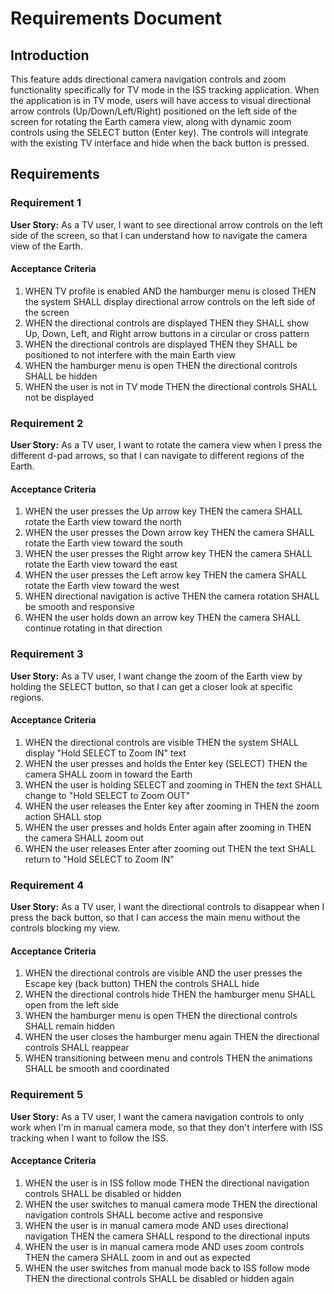 # Requirements Document

## Introduction

This feature adds directional camera navigation controls and zoom functionality specifically for TV mode in the ISS tracking application. When the application is in TV mode, users will have access to visual directional arrow controls (Up/Down/Left/Right) positioned on the left side of the screen for rotating the Earth camera view, along with dynamic zoom controls using the SELECT button (Enter key). The controls will integrate with the existing TV interface and hide when the back button is pressed.

## Requirements

### Requirement 1

**User Story:** As a TV user, I want to see directional arrow controls on the left side of the screen, so that I can understand how to navigate the camera view of the Earth.

#### Acceptance Criteria

1. WHEN TV profile is enabled AND the hamburger menu is closed THEN the system SHALL display directional arrow controls on the left side of the screen
2. WHEN the directional controls are displayed THEN they SHALL show Up, Down, Left, and Right arrow buttons in a circular or cross pattern
3. WHEN the directional controls are displayed THEN they SHALL be positioned to not interfere with the main Earth view
4. WHEN the hamburger menu is open THEN the directional controls SHALL be hidden
5. WHEN the user is not in TV mode THEN the directional controls SHALL not be displayed

### Requirement 2

**User Story:** As a TV user, I want to rotate the camera view when I press the different d-pad arrows, so that I can navigate to different regions of the Earth.

#### Acceptance Criteria

1. WHEN the user presses the Up arrow key THEN the camera SHALL rotate the Earth view toward the north
2. WHEN the user presses the Down arrow key THEN the camera SHALL rotate the Earth view toward the south
3. WHEN the user presses the Right arrow key THEN the camera SHALL rotate the Earth view toward the east
4. WHEN the user presses the Left arrow key THEN the camera SHALL rotate the Earth view toward the west
5. WHEN directional navigation is active THEN the camera rotation SHALL be smooth and responsive
6. WHEN the user holds down an arrow key THEN the camera SHALL continue rotating in that direction

### Requirement 3

**User Story:** As a TV user, I want change the zoom of the Earth view by holding the SELECT button, so that I can get a closer look at specific regions.

#### Acceptance Criteria

1. WHEN the directional controls are visible THEN the system SHALL display "Hold SELECT to Zoom IN" text
2. WHEN the user presses and holds the Enter key (SELECT) THEN the camera SHALL zoom in toward the Earth
3. WHEN the user is holding SELECT and zooming in THEN the text SHALL change to "Hold SELECT to Zoom OUT"
4. WHEN the user releases the Enter key after zooming in THEN the zoom action SHALL stop
5. WHEN the user presses and holds Enter again after zooming in THEN the camera SHALL zoom out
6. WHEN the user releases Enter after zooming out THEN the text SHALL return to "Hold SELECT to Zoom IN"

### Requirement 4

**User Story:** As a TV user, I want the directional controls to disappear when I press the back button, so that I can access the main menu without the controls blocking my view.

#### Acceptance Criteria

1. WHEN the directional controls are visible AND the user presses the Escape key (back button) THEN the controls SHALL hide
2. WHEN the directional controls hide THEN the hamburger menu SHALL open from the left side
3. WHEN the hamburger menu is open THEN the directional controls SHALL remain hidden
4. WHEN the user closes the hamburger menu again THEN the directional controls SHALL reappear
5. WHEN transitioning between menu and controls THEN the animations SHALL be smooth and coordinated

### Requirement 5

**User Story:** As a TV user, I want the camera navigation controls to only work when I'm in manual camera mode, so that they don't interfere with ISS tracking when I want to follow the ISS.

#### Acceptance Criteria

1. WHEN the user is in ISS follow mode THEN the directional navigation controls SHALL be disabled or hidden
2. WHEN the user switches to manual camera mode THEN the directional navigation controls SHALL become active and responsive
3. WHEN the user is in manual camera mode AND uses directional navigation THEN the camera SHALL respond to the directional inputs
4. WHEN the user is in manual camera mode AND uses zoom controls THEN the camera SHALL zoom in and out as expected
5. WHEN the user switches from manual mode back to ISS follow mode THEN the directional controls SHALL be disabled or hidden again